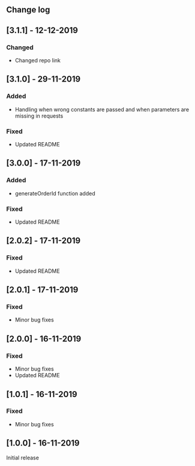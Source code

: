 ## Change log

## [3.1.1] - 12-12-2019

### Changed

- Changed repo link

## [3.1.0] - 29-11-2019

### Added

- Handling when wrong constants are passed and when parameters are missing in requests

### Fixed

- Updated README

## [3.0.0] - 17-11-2019

### Added

- generateOrderId function added

### Fixed

- Updated README

## [2.0.2] - 17-11-2019

### Fixed

- Updated README

## [2.0.1] - 17-11-2019

### Fixed

- Minor bug fixes

## [2.0.0] - 16-11-2019

### Fixed

- Minor bug fixes
- Updated README

## [1.0.1] - 16-11-2019

### Fixed

- Minor bug fixes

## [1.0.0] - 16-11-2019

Initial release

